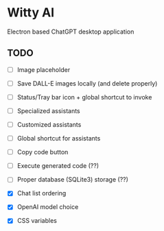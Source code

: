 # Witty AI

Electron based ChatGPT desktop application

## TODO

- [ ] Image placeholder
- [ ] Save DALL-E images locally (and delete properly)
- [ ] Status/Tray bar icon + global shortcut to invoke
- [ ] Specialized assistants
- [ ] Customized assistants
- [ ] Global shortcut for assistants
- [ ] Copy code button
- [ ] Execute generated code (??)
- [ ] Proper database (SQLite3) storage (??)

- [x] Chat list ordering
- [x] OpenAI model choice
- [x] CSS variables
